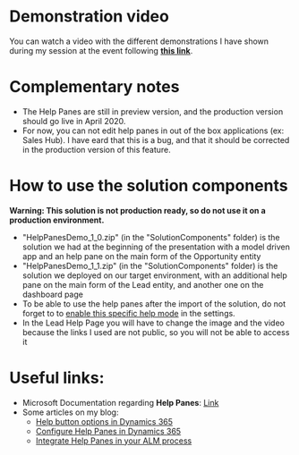 # Demonstration video
You can watch a video with the different demonstrations I have shown during my session at the event following [**this link**](https://youtu.be/HSXHwQzDY4o).

# Complementary notes
- The Help Panes are still in preview version, and the production version should go live in April 2020.
- For now, you can not edit help panes in out of the box applications (ex: Sales Hub). I have eard that this is a bug, and that it should
be corrected in the production version of this feature.

# How to use the solution components
**Warning: This solution is not production ready, so do not use it on a production environment.**
- "HelpPanesDemo_1_0.zip" (in the "SolutionComponents" folder) is the solution we had at the beginning of the presentation with a model driven app and an help pane on the main form of the Opportunity entity
- "HelpPanesDemo_1_1.zip" (in the "SolutionComponents" folder) is the solution we deployed on our target environment, with an additional help pane on the main form of the Lead entity, and another one on the dashboard page
- To be able to use the help panes after the import of the solution, do not forget to to [enable this specific help mode](https://docs.microsoft.com/en-us/powerapps/maker/data-platform/create-custom-help-pages#enable-custom-help-panes-for-your-environment) in the settings.
- In the Lead Help Page you will have to change the image and the video because the links I used are not public, so you will not be able to access it

# Useful links:
- Microsoft Documentation regarding **Help Panes**: [Link](https://docs.microsoft.com/en-us/powerapps/maker/common-data-service/create-custom-help-pages)
- Some articles on my blog:
  - [Help button options in Dynamics 365](https://medium.com/rapha%C3%ABl-pothin/help-button-options-in-dynamics-365-e1b9fdd6bade)
  - [Configure Help Panes in Dynamics 365](https://medium.com/rapha%C3%ABl-pothin/configure-help-panes-in-dynamics-365-67cbec2d6955)
  - [Integrate Help Panes in your ALM process](https://medium.com/rapha%C3%ABl-pothin/integrate-help-panes-in-your-alm-process-eb13212da999)
